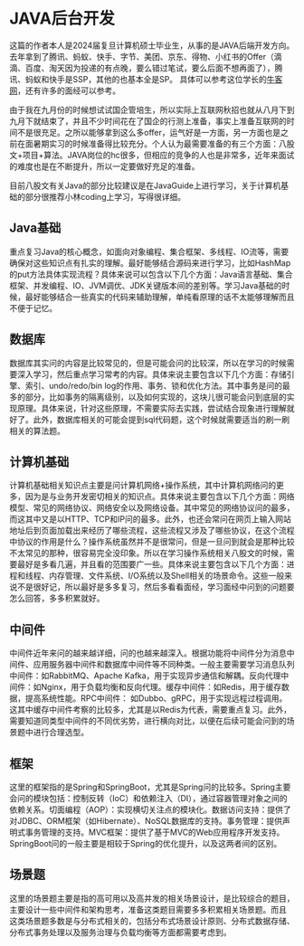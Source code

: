 # JAVA后台开发

这篇的作者本人是2024届复旦计算机硕士毕业生，从事的是JAVA后端开发方向。去年拿到了腾讯、蚂蚁、快手、字节、美团、京东、得物、小红书的Offer（滴滴、百度、淘天因为投递的有点晚，要么错过笔试，要么后面不想再面了），腾讯、蚂蚁和快手是SSP，其他的也基本全是SP。
具体可以参考这位学长的[牛客网](https://www.nowcoder.com/users/98411722)，还有许多的面经可以参考。

由于我在九月份的时候想试试国企管培生，所以实际上互联网秋招也就从八月下到九月下就结束了，并且不少时间花在了国企的行测上准备，事实上准备互联网的时间不是很充足。之所以能够拿到这么多offer，运气好是一方面，另一方面也是之前在面暑期实习的时候准备得比较充分。个人认为最需要准备的有三个方面：八股文+项目+算法。JAVA岗位的hc很多，但相应的竞争的人也是非常多，近年来面试的难度也是在不断提升，所以一定要做好充足的准备。

目前八股文有关Java的部分比较建议是在JavaGuide上进行学习，关于计算机基础的部分很推荐小林coding上学习，写得很详细。

## Java基础

重点复习Java的核心概念，如面向对象编程、集合框架、多线程、IO流等，需要确保对这些知识点有扎实的理解。最好能够结合源码来进行学习，比如HashMap的put方法具体实现流程？具体来说可以包含以下几个方面：Java语言基础、集合框架、并发编程、IO、JVM调优、JDK关键版本间的差别等。学习Java基础的时候，最好能够结合一些真实的代码来辅助理解，单纯看原理的话不太能够理解而且不便于记忆。

## 数据库

数据库其实问的内容是比较常见的，但是可能会问的比较深，所以在学习的时候需要深入学习，然后重点学习常考的内容。具体来说主要包含以下几个方面：存储引擎、索引、undo/redo/bin log的作用、事务、锁和优化方法。其中事务是问的最多的部分，比如事务的隔离级别，以及如何实现的，这块儿很可能会问到底层的实现原理。具体来说，针对这些原理，不需要实际去实践，尝试结合现象进行理解就好了。此外，数据库相关的可能会提到sql代码题，这个时候就需要适当的刷一刷相关的算法题。

## 计算机基础

计算机基础相关知识点主要是问计算机网络+操作系统，其中计算机网络问的更多，因为是与业务开发密切相关的知识点。具体来说主要包含以下几个方面：网络模型、常见的网络协议、网络安全以及网络设备。其中常见的网络协议问的最多，而这其中又是以HTTP、TCP和IP问的最多。此外，也还会常问在网页上输入网站地址后到页面加载出来经历了哪些流程，这些流程又涉及了哪些协议，在这个流程中协议的作用是什么？操作系统虽然并不是很常问，但是一旦问到就会是那种比较不太常见的那种，很容易完全没印象。所以在学习操作系统相关八股文的时候，需要最好是多看几遍，并且看的范围要广一些。具体来说主要包含以下几个方面：进程和线程、内存管理、文件系统、I/O系统以及Shell相关的场景命令。这些一般来说不是很好记，所以最好是多多复习，然后多看看面经，学习面经中问到的问题要怎么回答，多多积累就好。

## 中间件

中间件近年来问的越来越详细，问的也越来越深入。根据功能将中间件分为消息中间件、应用服务器中间件和数据库中间件等不同种类。一般主要需要学习消息队列中间件：如RabbitMQ、Apache Kafka，用于实现异步通信和解耦。反向代理中间件：如Nginx，用于负载均衡和反向代理。缓存中间件：如Redis，用于缓存数据，提高系统性能。RPC中间件： 如Dubbo、gRPC，用于实现远程过程调用。这其中缓存中间件考察的比较多，尤其是以Redis为代表，需要重点复习。此外，需要知道同类型中间件的不同优劣势，进行横向对比，以便在后续可能会问到的场景题中进行合理选型。

## 框架

这里的框架指的是Spring和SpringBoot，尤其是Spring问的比较多。Spring主要会问的模块包括：控制反转（IoC）和依赖注入（DI），通过容器管理对象之间的依赖关系。切面编程（AOP）：实现横切关注点的模块化。数据访问支持：提供了对JDBC、ORM框架（如Hibernate）、NoSQL数据库的支持。事务管理：提供声明式事务管理的支持。MVC框架：提供了基于MVC的Web应用程序开发支持。SpringBoot问的一般主要是相较于Spring的优化提升，以及这两者间的区别。

## 场景题

这里的场景题主要是指的高可用以及高并发的相关场景设计，是比较综合的题目，主要设计一些中间件和架构思考，准备这类题目需要多多积累相关场景题。而且 这类场景题多数是与分布式相关的，包括分布式场景设计原则、分布式数据存储、分布式事务处理以及服务治理与负载均衡等方面都需要考虑到。
